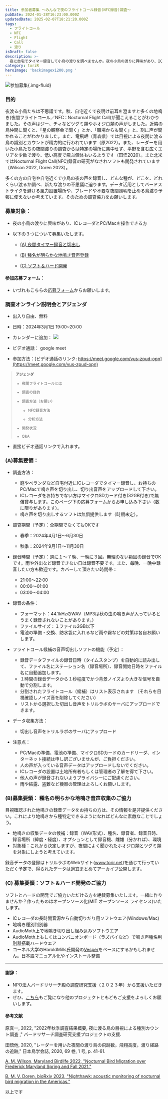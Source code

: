 ```yaml
---
title: 参加者募集 〜みんなで夜のフライトコール録音(NFC録音)調査〜
pubDate: 2024-01-28T16:23:00.000Z
updatedDate: 2025-02-07T18:21:20.000Z
tags:
  - フライトコール
  - NFC
  - Flight
  - Call
  - 渡り
isDraft: false
description: >-
  夜に自宅でタイマー録音して小鳥の渡りを調べませんか。夜の小鳥の渡りに興味があり、ICレコーダとPC/Macを操作できる方が対象です。春と秋にそれぞれ３ヶ月夜のタイマー録音していただき、そこからフライトコールを探します。また種名が明らかな地鳴きの音声も共有して下さい。オンライン説明会もあります。
category: toriR
heroImage: 'backimagex1200.png '
---
```


![参加募集](https://object-storage.tyo2.conoha.io/v1/nc_938a9d00d6004f1390c354d4a15ef25b/blog-astro-assets/blog-images/9D3766A7B0AB49C3AD9B14F94F4144AE/backimagex1200.png ){.img-fluid}

### 目的

夜渡る小鳥たちは不思議です。秋、自宅近くで夜明け前耳を澄ますと多くの地鳴き(夜間フライトコール／NFC : Nocturnal Flight Call)が聞こえることがわかりました。その声はジー、チィなどツグミ類やホオジロ類の声がしました。近隣の鳥仲間に聞くと、「星の観察会で聞く」とか、「職場からも聞く」と、割に声が聞かれることがわかりました。また、竜飛岬（青森県）では目視による夜間に渡る鳥の識別とカウントが精力的に行われています（原2022）。また、レーダーを用いた小鳥たちの夜間渡りの調査からは特定の場所に集中せず、平野を含む広くエリアを少数で渡り、低い高度で飛ぶ個体もいるようです（田悟2020）。また北米ではNocturnal Flight Call(NFC)録音の研究がなされソフトも開発されています（Wilison 2022, Doren 2023）。

多くの方の自宅や自宅近くで小鳥の夜の声を録音し、どんな種が、どこを、どれくらい渡るか調べ、新たな渡りの不思議に迫ります。データ活用としてバードストライクを避ける風力設置場所や、ブレードや不要な夜間照明を止める鳥渡り予報に使えないか考えています。そのための調査協力をお願いします。

### 募集対象：

- 夜の小鳥の渡りに興味があり、ICレコーダとPC/Macを操作できる方
- 以下の３つについて募集いたします。

  - [(A) 夜間タイマー録音と切出し](#jump_A)

  - [(B) 種名が明らかな地鳴き音声登録](#jump_B)

  - [(C) ソフト＆ハード開発](#jump_C)

#### 参加応募フォーム：

- いづれもこちらの[応募フォーム](https://docs.google.com/forms/d/e/1FAIpQLScLnC3A0vObrVlCzsCUo3UDQYVwGjIIoYGpSeMhVdo34tWSrw/viewform)からお願いします。



### 調査オンライン説明会とアジェンダ

- 出入り自由、無料
- 日時：2024年3月1日 19:00~20:00

- カレンダーに追加：
<a target="_blank" href="https://calendar.google.com/calendar/event?action=TEMPLATE&amp;tmeid=M2plZ2Z0YWJuamozY3V2MnVkYWhqdWY5dm4gdG9yaXIubGFiQG0&amp;tmsrc=torir.lab%40gmail.com"><img border="0" src="https://www.google.com/calendar/images/ext/gc_button1_ja.gif"></a>

- ビデオ通話： google meet


- 参加方法：[ビデオ通話のリンク: https://meet.google.com/vus-zpud-opn](https://meet.google.com/vus-zpud-opn)

 <small>

  > **アジェンダ**
  >
  > - 夜間フライトコールとは
  >- 調査の目的
  > - 調査方法（お願い）
  >
  >   - NFC録音方法
  >
  >   - 分析方法
  >  - 開発状況
  > - Q&A

</small>  

- 直接ビデオ通話リンクで入れます。



### (A)募集要領：

- 調査方法：

  - 庭やベランダなど自宅付近にICレコーダでタイマー録音し、お持ちのPC/Macで鳴き声を切り出し、切り出音声をアップロードして下さい。
  - ICレコーダをお持ちでない方はマイクロSDカード付き(32GB付き)で無償貸与します。このページ下の応募フォームからお申し込み下さい（数に限りがあります）。
  - 鳴き声を切り出しするソフトは無償提供します（時期未定）。
- 調査期間（予定）：全期間でなくてもOKです

  - 春季：2024年4月1日～6月30日

  - 秋季：2024年9月1日～11月30日
- 録音時間（予定）：週に１～７晩、一晩に３回。無理のない範囲の録音でOKです。雨や外出など録音できない日は録音不要です。また、毎晩、一晩中録音したい方も歓迎です。カバーして頂きたい時間帯：
  - 21:00〜22:00
  - 00:00〜01:00
  - 03:00〜04:00
- 録音の条件：
  - フォーマット：44.1kHzのWAV（MP3は秋の虫の鳴き声が入っているとうまく録音されないことがあります。）
  - ファイルサイズ：１ファイル2GB以下
  - 電池の準備・交換、防水袋に入れるなど雨や霧などの対策は各自お願いします。
- フライトコール候補の音声切出しソフトの機能（予定）：
  - 録音データファイルの録音日時（タイムスタンプ）を自動的に読み出して、ファイル名にステーション名（録音場所）、録音開始日時をファイル名に自動追加します。
  - １時間の録音データから１秒程度でかつ背景ノイズより大きな信号を自動で分割します。
  - 分割されたフライトコール（候補）はリスト表示されます
    （それらを目視確認しノイズ音を削除してください）
  - リストから選択した切出し音声をトリルラボのサーバにアップロードできます。
- データ収集方法：
  - 切出し音声をトリルラボのサーバにアップロード

- 注意点：
  - PC/Macの準備、電池の準備、マイクロSDカードのカードリーダ、インターネット接続は申し訳ございませんが、ご負担ください。
  - 人の声が入っている音声データはアップロードしないでください。
  - ICレコーダの設置は土地所有者もしくは管理者の了解を得て下さい。
  - 他人の声が録音されないようプライバシーにご配慮ください。
  - 雨や結露、盗難など機器の管理はよろしくお願いします。



<a name="jump_B"></a>

### (B)募集要領： 種名の明らかな地鳴き音声収集のご協力

目視確認された地鳴きの録音データをお持ちの方は、その情報を是非提供ください。これにより地鳴きから種特定できるようになればどんなに素敵なことでしょう。

- 地鳴きの収集データの候補：録音（WAV形式）、種名、録音者、録音日時、録音場所（緯度・経度）、オプションとして録音機、雌雄（分かれば）、環境
- 対象種：これから決定しますが、夜間によく聞かれたホオジロ類とツグミ類を対象にしようと考えています。

録音データの登録はトリルラボのWebサイト(www.torir.net)を通じて行っていただく予定で、得られたデータは適宜まとめてアーカイブ公開します。





<a name="jump_C"></a>



### (C) 募集要領：ソフト＆ハード開発のご協力


ソフトとハードの開発でご協力いただける方を絶賛募集いたします。一緒に作りませんか？作ったものはオープンソース化(MIT オープンソース ライセンス)いたします。

- ICレコーダの長時間音源から自動切りだり用ソフトウエア(Windows/Mac)
- 地鳴き種別判別器
- AudioMoth上で地鳴き切り出し組み込みソフトウエア
- AudioMoth上もしくはコンパニオンボード（ラズパイなど）で鳴き声種名判別器搭載ハードウエア
- コーネル大学のHaroldMills氏開発の[Vesper](https://github.com/HaroldMills/Vesper)をベースにするかもしれません。日本語マニュアル化やインストール整備







---



#### 謝辞：

- NPO法人バードリサーチ殿の調査研究支援（２０２３年）から支援いただきます。
- ぜひ、[こちら](https://www.bird-research.jp/1_event/aid/kifu.html)もご覧になり他のプロジェクトともどもご支援をよろしくお願いします。



#### 参考文献

原真一, 2022, "2022年秋季調査結果概要, 夜に渡る鳥の目視による種別カウント調査 ," バードリサーチ調査研究支援プロジェクトの支援.

田悟他, 2020, "レーダーを用いた夜間の渡り鳥の飛跡数，飛翔高度，渡り経路の追跡," 日本鳥学会誌, 2020, 69 巻, 1 号, p. 41-61.

[A. M. Wilson, Maryland Birdlife 2022, "Nocturnal Bird Migration over Frederick Maryland Spring and Fall 2021."](https://www.researchgate.net/publication/365838271_Wilson_2022_-_Nocturnal_Bird_Migration_over_Frederick_Maryland_Spring_and_Fall_2021)

[B. M. V. Doren, bioRxiv 2023, "Nighthawk: acoustic monitoring of nocturnal bird migration in the Americas."](https://www.biorxiv.org/content/10.1101/2023.05.22.541336v1.abstract)







以上です
